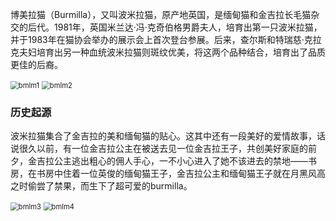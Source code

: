 博美拉猫（Burmilla），又叫波米拉猫，原产地英国，是缅甸猫和金吉拉长毛猫杂交的后代。1981年，英国米兰达·冯·克奇伯格男爵夫人，培育出第一只波米拉猫，并于1983年在猫协会举办的展示会上首次登台参展。后来，查尔斯和特瑞慈·克拉克夫妇培育出另一种血统波米拉猫则斑纹优美，将这两个品种结合，培育出了品质更佳的后裔。

<img src="https://cdn.jsdelivr.net/gh/six3git/six3git.github.com/images/bmlm1.jpg" alt="bmlm1" style="zoom:80%;" />

<img src="https://cdn.jsdelivr.net/gh/six3git/six3git.github.com/images/bmlm2.jpg" alt="bmlm2" style="zoom:80%;" />

### 历史起源

波米拉猫集合了金吉拉的美和缅甸猫的贴心。这其中还有一段美好的爱情故事，话说很久以前，有一位金吉拉公主在被送去见一位金吉拉王子，共创美好家庭的前夕，金吉拉公主逃出粗心的佣人手心，一不小心进入了她不该进去的禁地——书房，在书房中住着一位英俊的缅甸猫王子，金吉拉公主和缅甸猫王子就在月黑风高之时偷尝了禁果，而生下了超可爱的burmilla。

<img src="https://cdn.jsdelivr.net/gh/six3git/six3git.github.com/images/bmlm3.jpg" alt="bmlm3" style="zoom:80%;" />

<img src="https://cdn.jsdelivr.net/gh/six3git/six3git.github.com/images/bmlm4.jpg" alt="bmlm4" style="zoom:80%;" />